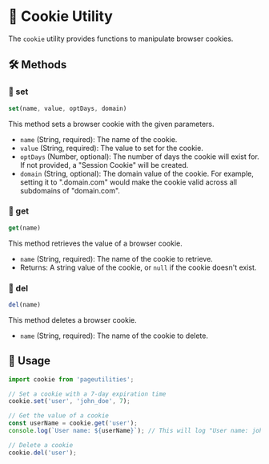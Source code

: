 
# :cookie: Cookie Utility

The `cookie` utility provides functions to manipulate browser cookies.

## :hammer_and_wrench: Methods

### :cookie: set

```js
set(name, value, optDays, domain)
```

This method sets a browser cookie with the given parameters.

* `name` (String, required): The name of the cookie.
* `value` (String, required): The value to set for the cookie.
* `optDays` (Number, optional): The number of days the cookie will exist for. If not provided, a "Session Cookie" will be created.
* `domain` (String, optional): The domain value of the cookie. For example, setting it to ".domain.com" would make the cookie valid across all subdomains of "domain.com".

### :cookie: get

```js
get(name)
```

This method retrieves the value of a browser cookie.

* `name` (String, required): The name of the cookie to retrieve.
* Returns: A string value of the cookie, or `null` if the cookie doesn't exist.

### :cookie: del

```js
del(name)
```

This method deletes a browser cookie.

* `name` (String, required): The name of the cookie to delete.

## :scroll: Usage

```js
import cookie from 'pageutilities';

// Set a cookie with a 7-day expiration time
cookie.set('user', 'john_doe', 7);

// Get the value of a cookie
const userName = cookie.get('user');
console.log(`User name: ${userName}`); // This will log "User name: john_doe"

// Delete a cookie
cookie.del('user');
```


